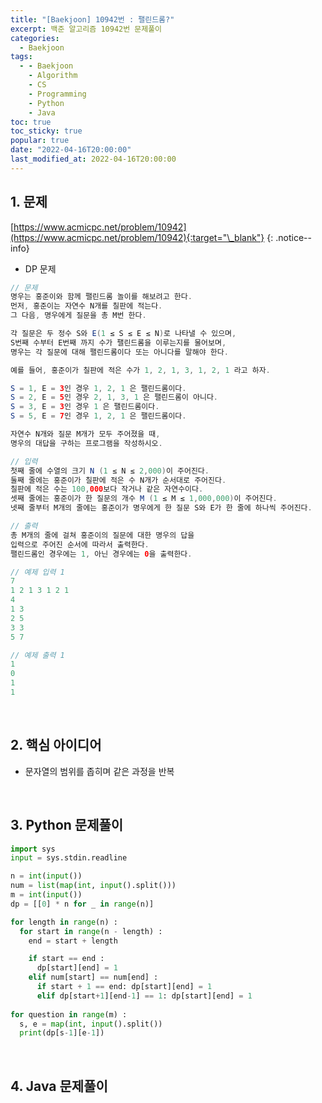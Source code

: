 ```yaml
---
title: "[Baekjoon] 10942번 : 팰린드롬?"
excerpt: 백준 알고리즘 10942번 문제풀이
categories:
  - Baekjoon
tags:
  - - Baekjoon
    - Algorithm
    - CS
    - Programming
    - Python
    - Java
toc: true
toc_sticky: true
popular: true
date: "2022-04-16T20:00:00"
last_modified_at: 2022-04-16T20:00:00
---
```


## 1. 문제

[https://www.acmicpc.net/problem/10942](https://www.acmicpc.net/problem/10942){:target="\_blank"}
{: .notice--info}

- DP 문제

```java
// 문제
명우는 홍준이와 함께 팰린드롬 놀이를 해보려고 한다.
먼저, 홍준이는 자연수 N개를 칠판에 적는다. 
그 다음, 명우에게 질문을 총 M번 한다.

각 질문은 두 정수 S와 E(1 ≤ S ≤ E ≤ N)로 나타낼 수 있으며, 
S번째 수부터 E번째 까지 수가 팰린드롬을 이루는지를 물어보며, 
명우는 각 질문에 대해 팰린드롬이다 또는 아니다를 말해야 한다.

예를 들어, 홍준이가 칠판에 적은 수가 1, 2, 1, 3, 1, 2, 1 라고 하자.

S = 1, E = 3인 경우 1, 2, 1 은 팰린드롬이다.
S = 2, E = 5인 경우 2, 1, 3, 1 은 팰린드롬이 아니다.
S = 3, E = 3인 경우 1 은 팰린드롬이다.
S = 5, E = 7인 경우 1, 2, 1 은 팰린드롬이다.

자연수 N개와 질문 M개가 모두 주어졌을 때, 
명우의 대답을 구하는 프로그램을 작성하시오.

// 입력
첫째 줄에 수열의 크기 N (1 ≤ N ≤ 2,000)이 주어진다.
둘째 줄에는 홍준이가 칠판에 적은 수 N개가 순서대로 주어진다. 
칠판에 적은 수는 100,000보다 작거나 같은 자연수이다.
셋째 줄에는 홍준이가 한 질문의 개수 M (1 ≤ M ≤ 1,000,000)이 주어진다.
넷째 줄부터 M개의 줄에는 홍준이가 명우에게 한 질문 S와 E가 한 줄에 하나씩 주어진다.

// 출력
총 M개의 줄에 걸쳐 홍준이의 질문에 대한 명우의 답을 
입력으로 주어진 순서에 따라서 출력한다. 
팰린드롬인 경우에는 1, 아닌 경우에는 0을 출력한다.

// 예제 입력 1 
7
1 2 1 3 1 2 1
4
1 3
2 5
3 3
5 7

// 예제 출력 1 
1
0
1
1
```

<br>

## 2. 핵심 아이디어

- 문자열의 범위를 좁히며 같은 과정을 반복

<br>

## 3. Python 문제풀이

```python
import sys
input = sys.stdin.readline

n = int(input())
num = list(map(int, input().split()))
m = int(input())
dp = [[0] * n for _ in range(n)]

for length in range(n) :
  for start in range(n - length) :
    end = start + length

    if start == end :
      dp[start][end] = 1
    elif num[start] == num[end] :
      if start + 1 == end: dp[start][end] = 1
      elif dp[start+1][end-1] == 1: dp[start][end] = 1
            
for question in range(m) :
  s, e = map(int, input().split())
  print(dp[s-1][e-1])
```

<br>

## 4. Java 문제풀이

```java

```
